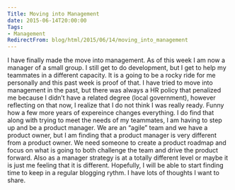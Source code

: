 ```yaml
---
Title: Moving into Management
date: 2015-06-14T20:00:00
Tags:
- Management
RedirectFrom: blog/html/2015/06/14/moving_into_management
---
```


I have finally made the move into management. As of this week I am now a manager of a small group. I still get to do development, but I get to help my teammates in a different capacity. It is a going to be a rocky ride for me personally and this past week is proof of that. I have tried to move into management in the past, but there was always a HR policy that penalized me because I didn’t have a related degree (local government), however reflecting on that now, I realize that I do not think I was really ready. Funny how a few more years of expereince changes everything. I do find that along with trying to meet the needs of my teammates, I am having to step up and be a product manager. We are an “agile” team and we have a product owner, but I am finding that a product manager is very different from a product owner. We need someone to create a product roadmap and focus on what is going to both challenge the team and drive the product forward. Also as a manager strategy is at a totally different level or maybe it is just me feeling that it is different. Hopefully, I will be able to start finding time to keep in a regular blogging rythm. I have lots of thoughts I want to share.
